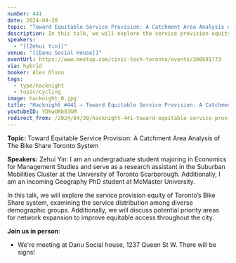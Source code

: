 ```yaml
---
number: 441
date: 2024-04-30
topic: "Toward Equitable Service Provision: A Catchment Area Analysis of The Bike Share Toronto System"
description: In this talk, we will explore the service provision equity of Toronto’s Bike Share system, examining the service distribution among diverse demographic groups. Additionally, we will discuss potential priority areas for network expansion to improve equitable access throughout the city.
speakers:
  - "[[Zehui Yin]]"
venue: "[[Danu Social House]]"
eventUrl: https://www.meetup.com/civic-tech-toronto/events/300591773
via: hybrid
booker: Alex Olson
tags:
  - type/hacknight
  - topic/cycling
image: hacknight_0.jpg
title: "Hacknight #441 – Toward Equitable Service Provision: A Catchment Area Analysis of The Bike Share Toronto System"
youtubeID: YDkwUKb83GM
redirect_from: /2024/04/30/hacknight-441-toward-equitable-service-provision-a-catchment-area-analysis-of-the-bike-share-toronto-system-with-zehui-yin/
---
```


**Topic:** Toward Equitable Service Provision: A Catchment Area Analysis of The Bike Share Toronto System

**Speakers:** Zehui Yin: I am an undergraduate student majoring in Economics for Management Studies and serve as a research assistant in the Suburban Mobilities Cluster at the University of Toronto Scarborough. Additionally, I am an incoming Geography PhD student at McMaster University.

In this talk, we will explore the service provision equity of Toronto’s Bike Share system, examining the service distribution among diverse demographic groups. Additionally, we will discuss potential priority areas for network expansion to improve equitable access throughout the city.

**Join us in person**:

* We're meeting at Danu Social house, 1237 Queen St W. There will be signs!
